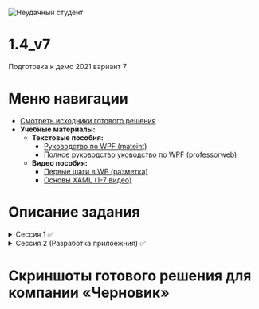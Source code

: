 ![Неудачный студент](https://user-images.githubusercontent.com/20025263/111709300-6781ee00-8858-11eb-9cad-cc08dc4ddb9c.png)
# 1.4_v7
Подготовка к демо 2021 вариант 7

# Меню навигации
- [Смотреть исходники готового решения](https://github.com/LackyCraft/1.4_v5/tree/main/Сессия)
 - **Учебные материалы:**
     - **Текстовые пособия:**
       - [Руководство по WPF (mateint)](https://metanit.com/sharp/wpf/)
       - [Полное руководство уководство по WPF (professorweb)](https://professorweb.ru/my/WPF/base_WPF/level1/info_WPF.php)
     - **Видео пособия:**
       - [Первые шаги в WP (разметка)](https://youtube.com/playlist?list=PL0lO_mIqDDFVI0xwaYbm7h9ewYu5hftfA)
       - [Основы XAML (1-7 видео)](https://vk.com/video323169425_456239587)

# Описание задания
<details>
  <summary>Сессия 1 ✅</summary>
 
- Проектирование требований
- Спецификации к UseCase
- Восстановление базы данных из скрипта
- Импорт данных
 
✅ <strong>Создать диаграмму прицидентов</strong> (критерии: имеются актеры "Аналитик", "Менеджер", "Мастер производства", "Сотрудник склада", сохранена, как pdf название: UseCase_XX, где XX - номер вашего рабочего места)
  <br>
✅ <strong>База данных:</strong> база данных восстановлена из скрипта верно импортированы таблицы: material, supplier, materialsuplier**
  <br>
</details>

<details>
  <summary>Сессия 2 (Разработка прилоежния) ✅</summary>
 
- Проектирование требований
- Спецификации к UseCase
- Восстановление базы данных из скрипта
- Импорт данных
 
### Главное меню
✅ Пагинация и главное меню
<br>
 - [-]наименование, количество продаж за год, размер скидки, телефон и тип агента.
 - [-]Вывод должен осуществляться постранично (по 10 записей на страницу).
 - [-]Для удобства навигации по страницам необходимо вывести список их номеров (как на макете) с возможностью перехода к выбранной странице, а также предусмотреть переходы к предыдущей и следующей страницам. ![image](https://user-images.githubusercontent.com/20025263/165804149-d9e6f2d5-c6ca-4117-ab99-564ea08cffcd.png)
 - [-] Количество продаж вычисляется как общее количество проданных единиц продукции за последний год (365 дней).
Размер скидки вычисляется на основании успешности организации продаж за весь период. Механизм 
подсчета скидок для агента исходя из общей суммы реализации продукции: [0-10000) -> 0%, [10000-50000) -> 5%, [50000-150000) -> 10%, [150000-500000) -> 20%, [500000-...] -> 25%.

✅ Сортировка
<br>
 - [-]Сортировка по: (по возрастанию и убыванию) по следующим параметрам: наименование, размер скидки и приоритет агента

✅ Фильтрация
<br>
 - [-]Фильтрация по: по типу агента. 
 - [-]Первым элементом в выпадающем списке должен быть “Все типы”, при выборе которого настройки фильтра сбрасываются.

✅ Поиск
<br>
Пользователь должен иметь возможность искать агентов, используя поисковую строку. Поиск должен 
осуществляться по наименованию и контактным данным (email и номер телефона агента).
Поиск, сортировка и фильтрация должны происходить в реальном времени, без необходимости нажатия 
кнопки “найти”/”отфильтровать” и т.п. Фильтрация и поиск должны применяться совместно. Параметры 
сортировки, выбранные ранее пользователем, должны сохраняться и во время фильтрации с поиском.
<br>
 
✅ Строка состояния
 <br>
 - [-]В верхней части окна необходимо показывать количество выведенных данных и общее количество записей в базе. Например, 155 из 237.
 <br>
 
✅ Зависимость цвета от количества
<br>
 - [-]Агнеты со скидкой 25% и выше должны быть выделены светло-зеленым цветом.
<br>
 
✅ Изменение
<br>
Необходимо добавить возможность изменения приоритета для нескольких выбранных агентов. Для этой 
цели реализуйте возможность выделения сразу нескольких элементов в списке агентов, после чего 
должна появиться кнопка “Изменить приоритет на ...”. При нажатии на кнопку необходимо отобразить 
модальное окно с возможностью ввода числового значения, на которое и будет изменен приоритет 
агентов. По умолчанию в поле должно быть введено максимальное значение среди всех приоритетов 
выбранных агентов. После нажатия кнопки “Изменить” приоритет выделенных агентов должен быть 
изменен в базе данных, а также обновлен в интерфейсе.
<br>

### Добавление/редактирование агентов
<br>
 - [-]Форма редакитрвоания и создания заявок
На форме должны быть предусмотрены следующие поля: наименование, тип агента (выпадающий 
список), приоритет, логотип компании, адрес, ИНН, КПП, имя директора, телефон и email компании.
 - [-]При открытии формы для редактирования все поля выбранного объекта должны быть подгружены в соответствующие поля из базы данных, а таблица заполнена актуальными значениями.
 - [-]Приоритет агента и количество продукции должны быть целыми неотрицательными числами.
 - [-]Пользователь может добавить/заменить логотип агента
 - [-]Для того чтобы администратор случайно не изменял несколько агентов, предусмотрите невозможность открытия более одного окна редактирования.
       - [-]В окне редактирования агента должна присутствовать кнопка “Удалить”, которая удаляет агента из базы данных.
       - [-]Если у агента есть информация о точках продаж агентов или история изменения приоритета, то эта информация должна быть удалена вместе с агентом. 
	   - [-]Но если у агента есть информация о реализации продукции, то удаление агента из базы данных должно быть запрещено.
	   - [-]После удаления агента система должна сразу вернуть пользователя обратно к списку агентов.
	   - [-]После редактирования/добавления/удаления агента данные в окне списка агентов должны быть обновлены, при изменении информации о реализации продукции, необходимо пересчитывать скидку
<br>

### Разработка тестовых сценариев (Test-cases)
<br>
Для выполнения процедуры тестирования удаления агентов Вам нужно описать пять сценариев. Удаление 
может быть выполнимо, а может быть отклонено согласно требованиям предметной области. 
Необходимо, чтобы варианты тестирования демонстрировали различные исходы работы алгоритма. Для 
описания тестовых сценариев в ресурсах предоставлен шаблон testing-template.docx.
<br>

### Создание руководства пользователя
<br>
Вам необходимо разработать руководство пользователя для вашего настольного приложения, которое 
описывает последовательность действий для выполнения всех функций вашей системы.
При подготовке документации старайтесь использовать живые примеры и скриншоты вашей системы для 
более наглядного пояснения шагов работы с различным функционалом.
Обратите внимание на оформление документа: оформите титульный лист, используйте автоматическую 
нумерацию страниц, разделите руководство на подразделы и сформируйте оглавление, используйте 
ссылки на рисунки, нумерованные и маркированные списки для описания шагов и т.д.
 - [-]Файл сохранен в WORD в соответсвии с названием шаблона: "Руководство пользователя_XX", где XX - номер вашего рабочего места.
<br>

</details>

# Скриншоты готового решения для компании «Черновик»